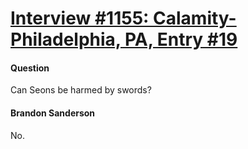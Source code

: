 # [Interview #1155: Calamity-Philadelphia, PA, Entry #19](https://www.theoryland.com/intvmain.php?i=1155#19)

#### Question

Can Seons be harmed by swords?

#### Brandon Sanderson

No.

